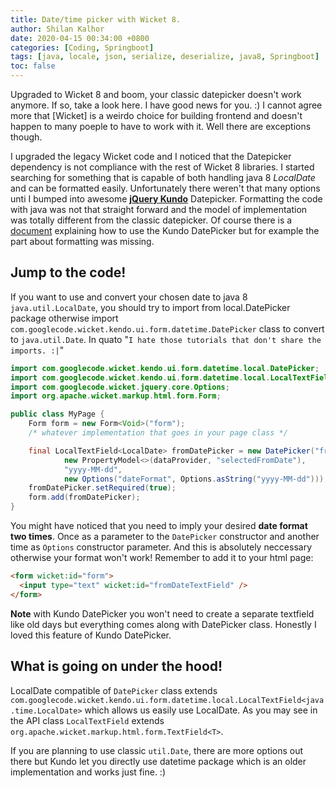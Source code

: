 ```yaml
---
title: Date/time picker with Wicket 8.
author: Shilan Kalhor
date: 2020-04-15 00:34:00 +0800
categories: [Coding, Springboot]
tags: [java, locale, json, serialize, deserialize, java8, Springboot]
toc: false
---
```


Upgraded to Wicket 8 and boom, your classic datepicker doesn't work anymore.
If so, take a look here. I have good news for you. :)
I cannot agree more that [Wicket] is a weirdo choice for building frontend and doesn't happen to many poeple to have to work with it. Well there are exceptions though.

I upgraded the legacy Wicket code and I noticed that the Datepicker dependency is not compliance with the rest of Wicket 8 libraries.
I started searching for something that is capable of both handling java 8 *LocalDate* and can be formatted easily. Unfortunately there weren't that many options unti I bumped into awesome [**jQuery Kundo**](http://www.7thweb.net/wicket-jquery-ui) Datepicker. 
Formatting the code with java was not that straight forward and the model of implementation was totally different from the classic datepicker. 
Of course there is a [document](http://www.7thweb.net/wicket-jquery-ui/datepicker/DefaultDatePickerPage) explaining how to use the Kundo DatePicker but for example the part about formatting was missing.

## Jump to the code!
If you want to use and convert your chosen date to  java 8 `java.util.LocalDate`, you should try to import from local.DatePicker package otherwise import `com.googlecode.wicket.kendo.ui.form.datetime.DatePicker` class to convert to `java.util.Date`.
In quato "`I hate those tutorials that don't share the imports. :|`"

```java
import com.googlecode.wicket.kendo.ui.form.datetime.local.DatePicker;
import com.googlecode.wicket.kendo.ui.form.datetime.local.LocalTextField;
import com.googlecode.wicket.jquery.core.Options;
import org.apache.wicket.markup.html.form.Form;

public class MyPage {
    Form form = new Form<Void>("form");
    /* whatever implementation that goes in your page class */

    final LocalTextField<LocalDate> fromDatePicker = new DatePicker("fromDateTextField",
            new PropertyModel<>(dataProvider, "selectedFromDate"),
            "yyyy-MM-dd",
            new Options("dateFormat", Options.asString("yyyy-MM-dd")));
    fromDatePicker.setRequired(true);
    form.add(fromDatePicker);
}
```
You might have noticed that you need to imply your desired **date format two times**. Once as a parameter to the `DatePicker` constructor and another time as `Options` constructor parameter. And this is absolutely neccessary otherwise your format won't work!
Remember to add it to your html page:

```html
<form wicket:id="form">
  <input type="text" wicket:id="fromDateTextField" />
</form>  
```
**Note** with Kundo DatePicker you won't need to create a separate textfield like old days but everything comes along with DatePicker class. Honestly I loved this feature of Kundo DatePicker.

## What is going on under the hood!
LocalDate compatible of `DatePicker` class extends `com.googlecode.wicket.kendo.ui.form.datetime.local.LocalTextField<java.time.LocalDate>` which allows us easily use LocalDate. As you may see in the API class `LocalTextField` extends `org.apache.wicket.markup.html.form.TextField<T>`.

If you are planning to use classic `util.Date`, there are more options out there but Kundo let you directly use datetime package which is an older implementation and works just fine. :)
